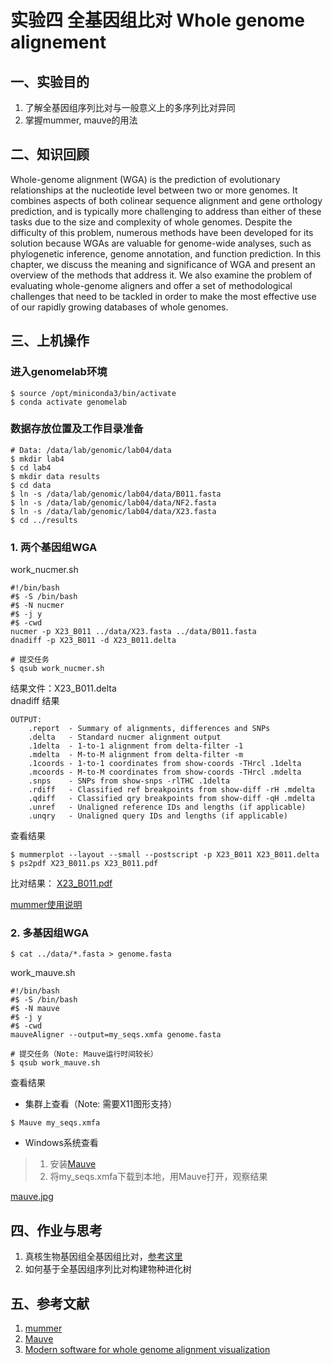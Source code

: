 
# 实验四 全基因组比对 Whole genome alignement  
## 一、实验目的  
1. 了解全基因组序列比对与一般意义上的多序列比对异同  
2. 掌握mummer, mauve的用法

## 二、知识回顾  
Whole-genome alignment (WGA) is the prediction of evolutionary relationships at the nucleotide level between two or more genomes. It combines aspects of both colinear sequence alignment and gene orthology prediction, and is typically more challenging to address than either of these tasks due to the size and complexity of whole genomes. Despite the difficulty of this problem, numerous methods have been developed for its solution because WGAs are valuable for genome-wide analyses, such as phylogenetic inference, genome annotation, and function prediction. In this chapter, we discuss the meaning and significance of WGA and present an overview of the methods that address it. We also examine the problem of evaluating whole-genome aligners and offer a set of methodological challenges that need to be tackled in order to make the most effective use of our rapidly growing databases of whole genomes.  

## 三、上机操作  
### 进入genomelab环境
```
$ source /opt/miniconda3/bin/activate
$ conda activate genomelab
```

### 数据存放位置及工作目录准备  
```
# Data: /data/lab/genomic/lab04/data
$ mkdir lab4
$ cd lab4
$ mkdir data results
$ cd data
$ ln -s /data/lab/genomic/lab04/data/B011.fasta
$ ln -s /data/lab/genomic/lab04/data/NF2.fasta
$ ln -s /data/lab/genomic/lab04/data/X23.fasta
$ cd ../results
```

### 1. 两个基因组WGA
work_nucmer.sh
```
#!/bin/bash
#$ -S /bin/bash
#$ -N nucmer
#$ -j y
#$ -cwd
nucmer -p X23_B011 ../data/X23.fasta ../data/B011.fasta
dnadiff -p X23_B011 -d X23_B011.delta
```

```
# 提交任务
$ qsub work_nucmer.sh
```

结果文件：X23_B011.delta  
dnadiff 结果
```
OUTPUT:
    .report  - Summary of alignments, differences and SNPs
    .delta   - Standard nucmer alignment output
    .1delta  - 1-to-1 alignment from delta-filter -1
    .mdelta  - M-to-M alignment from delta-filter -m
    .1coords - 1-to-1 coordinates from show-coords -THrcl .1delta
    .mcoords - M-to-M coordinates from show-coords -THrcl .mdelta
    .snps    - SNPs from show-snps -rlTHC .1delta
    .rdiff   - Classified ref breakpoints from show-diff -rH .mdelta
    .qdiff   - Classified qry breakpoints from show-diff -qH .mdelta
    .unref   - Unaligned reference IDs and lengths (if applicable)
    .unqry   - Unaligned query IDs and lengths (if applicable)
```

查看结果  
```
$ mummerplot --layout --small --postscript -p X23_B011 X23_B011.delta
$ ps2pdf X23_B011.ps X23_B011.pdf
```

比对结果：
[X23_B011.pdf](https://github.com/ZhijunBioinf/GenomicLab/blob/dzj/X23_B011.pdf)

[mummer使用说明](http://mummer.sourceforge.net/manual/)

### 2. 多基因组WGA

```
$ cat ../data/*.fasta > genome.fasta
```

work_mauve.sh  
```
#!/bin/bash
#$ -S /bin/bash
#$ -N mauve
#$ -j y
#$ -cwd
mauveAligner --output=my_seqs.xmfa genome.fasta 
```

```
# 提交任务（Note: Mauve运行时间较长）
$ qsub work_mauve.sh
```

查看结果
* 集群上查看（Note: 需要X11图形支持）
```
$ Mauve my_seqs.xmfa
```

* Windows系统查看
> 1. 安装[Mauve](http://darlinglab.org/mauve/download.html)
> 2. 将my_seqs.xmfa下载到本地，用Mauve打开，观察结果

[mauve.jpg](https://github.com/ZhijunBioinf/GenomicLab/blob/dzj/mauve.jpg)

## 四、作业与思考  
1. 真核生物基因组全基因组比对，[参考这里](http://genomewiki.ucsc.edu/index.php/Whole_genome_alignment_howto)  
2. 如何基于全基因组序列比对构建物种进化树

## 五、参考文献  
1. [mummer](https://github.com/mummer4/mummer)  
2. [Mauve](http://darlinglab.org/mauve/mauve.html)  
3. [Modern software for whole genome alignment visualization](https://www.biostars.org/p/302859/)  
